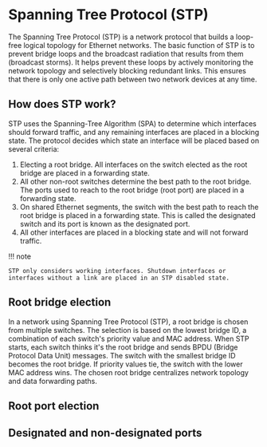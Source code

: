 # Spanning Tree Protocol (STP)

The Spanning Tree Protocol (STP) is a network protocol that builds a loop-free logical topology for Ethernet networks. The basic function of STP is to prevent bridge loops and the broadcast radiation that results from them (broadcast storms). It helps prevent these loops by actively monitoring the network topology and selectively blocking redundant links. This ensures that there is only one active path between two network devices at any time.

## How does STP work?

STP uses the Spanning-Tree Algorithm (SPA) to determine which interfaces should forward traffic, and any remaining interfaces are placed in a blocking state. The protocol decides which state an interface will be placed based on several criteria:

1. Electing a root bridge. All interfaces on the switch elected as the root bridge are placed in a forwarding state.
2. All other non-root switches determine the best path to the root bridge. The ports used to reach to the root bridge (root port) are placed in a forwarding state.
3. On shared Ethernet segments, the switch with the best path to reach the root bridge is placed in a forwarding state. This is called the designated switch and its port is known as the designated port.
4. All other interfaces are placed in a blocking state and will not forward traffic.

!!! note

    STP only considers working interfaces. Shutdown interfaces or interfaces without a link are placed in an STP disabled state.

## Root bridge election

In a network using Spanning Tree Protocol (STP), a root bridge is chosen from multiple switches. The selection is based on the lowest bridge ID, a combination of each switch's priority value and MAC address. When STP starts, each switch thinks it's the root bridge and sends BPDU (Bridge Protocol Data Unit) messages. The switch with the smallest bridge ID becomes the root bridge. If priority values tie, the switch with the lower MAC address wins. The chosen root bridge centralizes network topology and data forwarding paths.

## Root port election

## Designated and non-designated ports